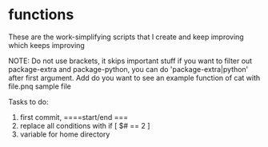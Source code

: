 # functions
These are the work-simplifying scripts that I create and keep improving which keeps improving 


NOTE: Do not use brackets, it skips important stuff if you want to filter out package-extra and package-python, you can do 'package-extra|python' after first argument. Add do you want to see an example function of cat with file.pnq sample file

Tasks to do: 
1. first commit, ====start/end ===
2. replace all conditions with if [ $# == 2 ]
3. variable for home directory

  



